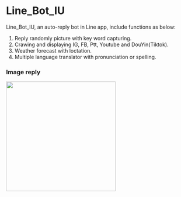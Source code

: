 # Line_Bot_IU
Line_Bot_IU, an auto-reply bot in Line app, include functions as below:
1. Reply randomly picture with key word capturing.
2. Crawing and displaying IG, FB, Ptt, Youtube and DouYin(Tiktok).
3. Weather forecast with loctation.
4. Multiple language translator with pronunciation or spelling.

### Image reply
<div style="display:flex;">
    <img name="Line_text_reply" src="https://imgur.com/a/VDSUu9s.gif" width="300"/> 
</div>
